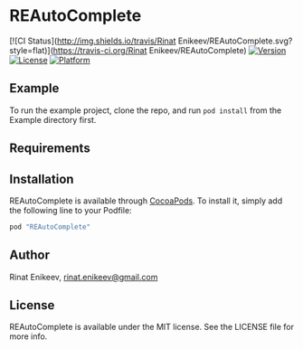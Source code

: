 # REAutoComplete

[![CI Status](http://img.shields.io/travis/Rinat Enikeev/REAutoComplete.svg?style=flat)](https://travis-ci.org/Rinat Enikeev/REAutoComplete)
[![Version](https://img.shields.io/cocoapods/v/REAutoComplete.svg?style=flat)](http://cocoapods.org/pods/REAutoComplete)
[![License](https://img.shields.io/cocoapods/l/REAutoComplete.svg?style=flat)](http://cocoapods.org/pods/REAutoComplete)
[![Platform](https://img.shields.io/cocoapods/p/REAutoComplete.svg?style=flat)](http://cocoapods.org/pods/REAutoComplete)

## Example

To run the example project, clone the repo, and run `pod install` from the Example directory first.

## Requirements

## Installation

REAutoComplete is available through [CocoaPods](http://cocoapods.org). To install
it, simply add the following line to your Podfile:

```ruby
pod "REAutoComplete"
```

## Author

Rinat Enikeev, rinat.enikeev@gmail.com

## License

REAutoComplete is available under the MIT license. See the LICENSE file for more info.
